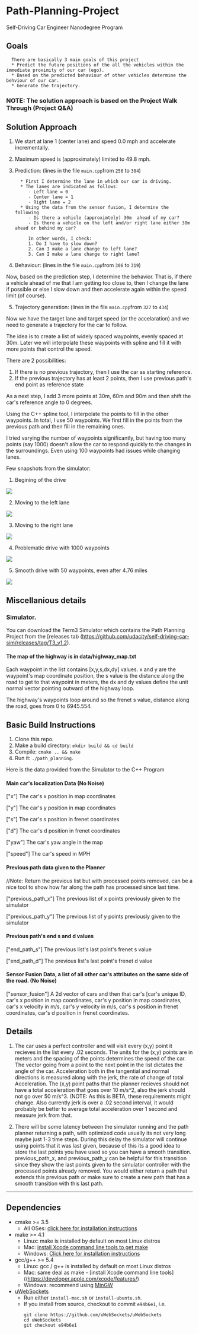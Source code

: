 # Path-Planning-Project
Self-Driving Car Engineer Nanodegree Program
   
## Goals
      There are basically 3 main goals of this project
      * Predict the future positions of the all the vehicles within the immediate proximity of our car (ego).
      * Based on the predicted behaviour of other vehicles determine the behviour of our car.
      * Generate the trajectory.
      
      
### NOTE: The solution approach is based on the Project Walk Through (Project Q&A)
   
## Solution Approach

1. We start at lane 1 (center lane) and speed 0.0 mph and accelerate incrementally.
2. Maximum speed is (approximately) limited to 49.8 mph.
3. Prediction:  (lines in the file `main.cpp`from `256` to `304`)

         * First I determine the lane in which our car is driving.
         * The lanes are indicated as follows:
            - Left lane = 0
            - Center lane = 1
            - Right lane = 2
         * Using the data from the sensor fusion, I determine the following
            - Is there a vehicle (approximtely) 30m  ahead of my car?
            - Is there a vehicle on the left and/or right lane either 30m ahead or behind my car?
            
            In other words, I check:
            1. Do I have to slow down?
            2. Can I make a lane change to left lane?
            3. Can I make a lane change to right lane?

4. Behaviour: (lines in the file `main.cpp`from `306` to `319`)

Now, based on the prediction step, I determine the behavior. That is, if there a vehicle ahead of me that I am getting too close to, then I change the lane if possible or else I slow down and then accelerate again within the speed limit (of course).

5. Trajectory generation: (lines in the file `main.cpp`from `327` to `434`)

Now we have the target lane and target speed (or the accelaration) and we need to generate a trajectory for the car to follow.

The idea is to create a list of widely spaced waypoints, evenly spaced at 30m. Later we will interpolate these waypoints with spline and fill it with more points that control the speed.

There are 2 possibilities:

1. If there is no previous trajectory, then I use the car as starting reference.
2. If the previous trajectory has at least 2 points, then I use previous path's end point as reference state

As a next step, I add 3 more points at 30m, 60m and 90m and then shift the car's reference angle to 0 degrees.

Using the C++ spline tool, I interpolate the points to fill in the other waypoints. In total, I use 50 waypoints. We first fill in the points from the previous path and then fill in the remaining ones.

I tried varying the number of waypoints significantly, but having too many points (say 1000) doesn't allow the car to respond quickly to the changes in the surroundings. Even using 100 waypoints had issues while changing lanes.


Few snapshots from the simulator:

1. Begining of the drive

<img src="./images/1.png">

2. Moving to the left lane

<img src="./images/2.png">

3. Moving to the right lane

<img src="./images/3.png">

4. Problematic drive with 1000 waypoints

<img src="./images/5.png">

5. Smooth drive with 50 waypoints, even after 4.76 miles

<img src="./images/4.png">


## Miscellanious details   

### Simulator.
You can download the Term3 Simulator which contains the Path Planning Project from the [releases tab (https://github.com/udacity/self-driving-car-sim/releases/tag/T3_v1.2).

#### The map of the highway is in data/highway_map.txt
Each waypoint in the list contains  [x,y,s,dx,dy] values. x and y are the waypoint's map coordinate position, the s value is the distance along the road to get to that waypoint in meters, the dx and dy values define the unit normal vector pointing outward of the highway loop.

The highway's waypoints loop around so the frenet s value, distance along the road, goes from 0 to 6945.554.

## Basic Build Instructions

1. Clone this repo.
2. Make a build directory: `mkdir build && cd build`
3. Compile: `cmake .. && make`
4. Run it: `./path_planning`.

Here is the data provided from the Simulator to the C++ Program

#### Main car's localization Data (No Noise)

["x"] The car's x position in map coordinates

["y"] The car's y position in map coordinates

["s"] The car's s position in frenet coordinates

["d"] The car's d position in frenet coordinates

["yaw"] The car's yaw angle in the map

["speed"] The car's speed in MPH

#### Previous path data given to the Planner

//Note: Return the previous list but with processed points removed, can be a nice tool to show how far along
the path has processed since last time. 

["previous_path_x"] The previous list of x points previously given to the simulator

["previous_path_y"] The previous list of y points previously given to the simulator

#### Previous path's end s and d values 

["end_path_s"] The previous list's last point's frenet s value

["end_path_d"] The previous list's last point's frenet d value

#### Sensor Fusion Data, a list of all other car's attributes on the same side of the road. (No Noise)

["sensor_fusion"] A 2d vector of cars and then that car's [car's unique ID, car's x position in map coordinates, car's y position in map coordinates, car's x velocity in m/s, car's y velocity in m/s, car's s position in frenet coordinates, car's d position in frenet coordinates. 

## Details

1. The car uses a perfect controller and will visit every (x,y) point it recieves in the list every .02 seconds. The units for the (x,y) points are in meters and the spacing of the points determines the speed of the car. The vector going from a point to the next point in the list dictates the angle of the car. Acceleration both in the tangential and normal directions is measured along with the jerk, the rate of change of total Acceleration. The (x,y) point paths that the planner recieves should not have a total acceleration that goes over 10 m/s^2, also the jerk should not go over 50 m/s^3. (NOTE: As this is BETA, these requirements might change. Also currently jerk is over a .02 second interval, it would probably be better to average total acceleration over 1 second and measure jerk from that.

2. There will be some latency between the simulator running and the path planner returning a path, with optimized code usually its not very long maybe just 1-3 time steps. During this delay the simulator will continue using points that it was last given, because of this its a good idea to store the last points you have used so you can have a smooth transition. previous_path_x, and previous_path_y can be helpful for this transition since they show the last points given to the simulator controller with the processed points already removed. You would either return a path that extends this previous path or make sure to create a new path that has a smooth transition with this last path.

---

## Dependencies

* cmake >= 3.5
  * All OSes: [click here for installation instructions](https://cmake.org/install/)
* make >= 4.1
  * Linux: make is installed by default on most Linux distros
  * Mac: [install Xcode command line tools to get make](https://developer.apple.com/xcode/features/)
  * Windows: [Click here for installation instructions](http://gnuwin32.sourceforge.net/packages/make.htm)
* gcc/g++ >= 5.4
  * Linux: gcc / g++ is installed by default on most Linux distros
  * Mac: same deal as make - [install Xcode command line tools]((https://developer.apple.com/xcode/features/)
  * Windows: recommend using [MinGW](http://www.mingw.org/)
* [uWebSockets](https://github.com/uWebSockets/uWebSockets)
  * Run either `install-mac.sh` or `install-ubuntu.sh`.
  * If you install from source, checkout to commit `e94b6e1`, i.e.
    ```
    git clone https://github.com/uWebSockets/uWebSockets 
    cd uWebSockets
    git checkout e94b6e1
    ```
